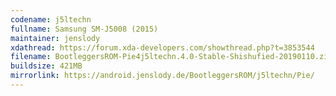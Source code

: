 ```yaml
---
codename: j5ltechn
fullname: Samsung SM-J5008 (2015)
maintainer: jenslody
xdathread: https://forum.xda-developers.com/showthread.php?t=3853544
filename: BootleggersROM-Pie4j5ltechn.4.0-Stable-Shishufied-20190110.zip
buildsize: 421MB
mirrorlink: https://android.jenslody.de/BootleggersROM/j5ltechn/Pie/
---
```


